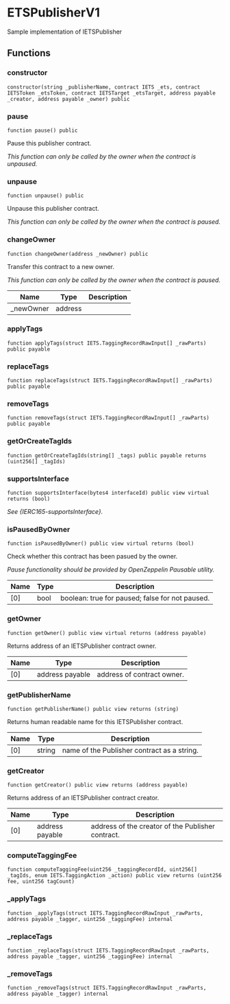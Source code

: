# ETSPublisherV1

Sample implementation of IETSPublisher

## Functions

### constructor

```solidity
constructor(string _publisherName, contract IETS _ets, contract IETSToken _etsToken, contract IETSTarget _etsTarget, address payable _creator, address payable _owner) public
```

### pause

```solidity
function pause() public
```

Pause this publisher contract.

_This function can only be called by the owner when the contract is unpaused._

### unpause

```solidity
function unpause() public
```

Unpause this publisher contract.

_This function can only be called by the owner when the contract is paused._

### changeOwner

```solidity
function changeOwner(address _newOwner) public
```

Transfer this contract to a new owner.

_This function can only be called by the owner when the contract is paused._

| Name | Type | Description |
| ---- | ---- | ----------- |
| _newOwner | address |  |

### applyTags

```solidity
function applyTags(struct IETS.TaggingRecordRawInput[] _rawParts) public payable
```

### replaceTags

```solidity
function replaceTags(struct IETS.TaggingRecordRawInput[] _rawParts) public payable
```

### removeTags

```solidity
function removeTags(struct IETS.TaggingRecordRawInput[] _rawParts) public payable
```

### getOrCreateTagIds

```solidity
function getOrCreateTagIds(string[] _tags) public payable returns (uint256[] _tagIds)
```

### supportsInterface

```solidity
function supportsInterface(bytes4 interfaceId) public view virtual returns (bool)
```

_See {IERC165-supportsInterface}._

### isPausedByOwner

```solidity
function isPausedByOwner() public view virtual returns (bool)
```

Check whether this contract has been pasued by the owner.

_Pause functionality should be provided by OpenZeppelin Pausable utility._

| Name | Type | Description |
| ---- | ---- | ----------- |
| [0] | bool | boolean: true for paused; false for not paused. |

### getOwner

```solidity
function getOwner() public view virtual returns (address payable)
```

Returns address of an IETSPublisher contract owner.

| Name | Type | Description |
| ---- | ---- | ----------- |
| [0] | address payable | address of contract owner. |

### getPublisherName

```solidity
function getPublisherName() public view returns (string)
```

Returns human readable name for this IETSPublisher contract.

| Name | Type | Description |
| ---- | ---- | ----------- |
| [0] | string | name of the Publisher contract as a string. |

### getCreator

```solidity
function getCreator() public view returns (address payable)
```

Returns address of an IETSPublisher contract creator.

| Name | Type | Description |
| ---- | ---- | ----------- |
| [0] | address payable | address of the creator of the Publisher contract. |

### computeTaggingFee

```solidity
function computeTaggingFee(uint256 _taggingRecordId, uint256[] _tagIds, enum IETS.TaggingAction _action) public view returns (uint256 fee, uint256 tagCount)
```

### _applyTags

```solidity
function _applyTags(struct IETS.TaggingRecordRawInput _rawParts, address payable _tagger, uint256 _taggingFee) internal
```

### _replaceTags

```solidity
function _replaceTags(struct IETS.TaggingRecordRawInput _rawParts, address payable _tagger, uint256 _taggingFee) internal
```

### _removeTags

```solidity
function _removeTags(struct IETS.TaggingRecordRawInput _rawParts, address payable _tagger) internal
```

